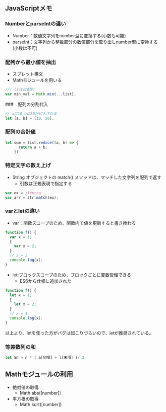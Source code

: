 ## JavaScriptメモ

### NumberとparseIntの違い
- Number：数値文字列をnumber型に変換する(小数も可能)
- parseInt：文字列から整数部分の数値部分を取り出しnumber型に変換する(小数は不可)

### 配列から最小値を抽出
- スプレット構文
- Mathモジュールを用いる

```js
/// listは配列
var min_val = Math.min(...list);
```

###　配列の分割代入
```js
// aに10,bに20が代入される
let [a, b] = [10, 20];
```

### 配列の合計値
```js
let sum = list.reduce((a, b) => {
      return a + b;
    })
```

### 特定文字の数え上げ
- String オブジェクトの match() メソッドは、マッチした文字列を配列で返す
  -  引数は正規表現で指定する
```js
var ex = /text/g
var arr = str.match(ex);
```

### varとletの違い
- var：関数スコープのため、関数内で値を更新すると書き換わる
```js
function f() {
  var x = 1;
  {
    var x = 2;
  }
  // x = 2
  console.log(x);
}
```

- let:ブロックスコープのため、ブロックごとに変数管理できる
  - ES6から仕様に追加された
```js
function f() {
  let x = 1;
  {
    let x = 2;
  }
  // x = 1
  console.log(x);
}
```

以上より、letを使った方がバグは起こりづらいので、letが推奨されている。


### 等差数列の和
```js
let Sn = n * ( a[初項] + l[末項] )/ 2
```

## Mathモジュールの利用
- 絶対値の取得
  - Math.abs([number])
- 平方根の取得
  - Math.sqrt([number])